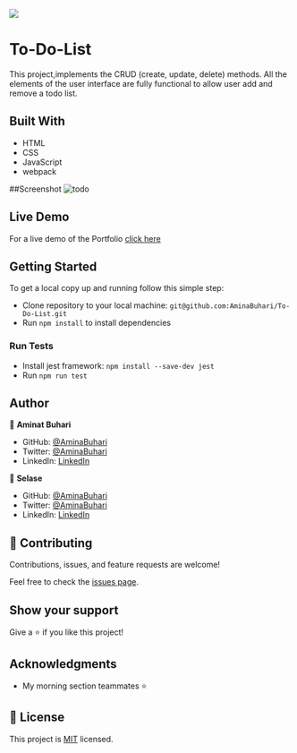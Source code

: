 ![](https://img.shields.io/badge/Microverse-blueviolet)

# To-Do-List

This project,implements the CRUD (create, update, delete) methods. All the elements of the user interface are fully functional to allow user add and remove a todo list.

## Built With

- HTML
- CSS
- JavaScript
- webpack

##Screenshot
![todo](https://user-images.githubusercontent.com/66526480/161382642-bf497cea-717f-4c81-b280-18538e2724f7.PNG)

## Live Demo

For a live demo of the Portfolio [click here](https://aminabuhari.github.io/To-Do-List/)

## Getting Started

To get a local copy up and running follow this simple step:

- Clone repository to your local machine: `git@github.com:AminaBuhari/To-Do-List.git`
- Run `npm install` to install dependencies

### Run Tests
- Install jest framework: `npm install --save-dev jest`
- Run `npm run test`

## Author

👤 **Aminat Buhari**

- GitHub: [@AminaBuhari](https://github.com/AminaBuhari)
- Twitter: [@AminaBuhari](https://twitter.com/AminaBuhari)
- LinkedIn: [LinkedIn](https://linkedin.com/in/Amina)

👤 **Selase**

- GitHub: [@AminaBuhari](https://github.com/dewslyse)
- Twitter: [@AminaBuhari](https://twitter.com/AminaBuhari)
- LinkedIn: [LinkedIn](https://linkedin.com/in/Amina)



## 🤝 Contributing

Contributions, issues, and feature requests are welcome!

Feel free to check the [issues page](https://github.com/AminaBuhari/To-Do-List/issues).

## Show your support

Give a ⭐️ if you like this project!

## Acknowledgments

- My morning section teammates ⭐️

## 📝 License

This project is [MIT](./MIT.md) licensed.
